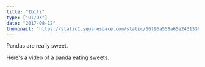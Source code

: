 ```yaml
---
title: "Ibili"
type: ["UI/UX"]
date: "2017-08-12"
thumbnail: "https://static1.squarespace.com/static/56f96a558a65e2431339cdaf/t/57c8b1d68419c2bf60a6de1a/1472770526531/ibili-app.jpg"
---
```


Pandas are really sweet.

Here's a video of a panda eating sweets.    